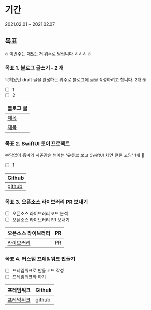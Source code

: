 # 기간
2021.02.01 ~ 2021.02.07

## 목표

🔥 이번주는 재밌는거 위주로 달립니다 ㅎㅎㅎ 🔥


### 목표 1. 블로그 글쓰기 - 2 개

묵혀놨던 draft 글을 완성하는 위주로 블로그에 글을 작성하려고 합니다. 2개 🤓

- [ ] 1 
- [ ] 2

| 블로그 글               |
| ------------------ |
| [제목](url) |
| [제목](url) |


### 목표 2. SwiftUI 토이 프로젝트

부담없이 흥미와 자존감을 높이는 '유튜브 보고 SwiftUI 화면 클론 코딩' 1개 🥳 

- [ ] 1 

| Github                |
| ------------------ |
|[github](url) |



### 목표 3. 오픈소스 라이브러리 PR 보내기

- [ ] 오픈소스 라이브러리 코드 분석
- [ ] 오픈소스 라이브러리 PR 보내기

| 오픈소스 라이브러리      | PR                |
| ------------------ | ------------------ |
| [라이브러리](url) |[PR](url) |



### 목표 4. 커스텀 프레임워크 만들기

- [ ] 프레임워크로 만들 코드 작성
- [ ] 프레임워크화 하기

| 프레임워크     | Github                |
| ------------------ | ------------------ |
| [프레임워크](url) |[github](url) |
